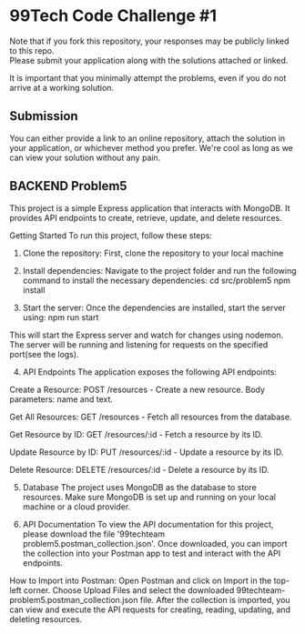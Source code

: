 # 99Tech Code Challenge #1 #

Note that if you fork this repository, your responses may be publicly linked to this repo.  
Please submit your application along with the solutions attached or linked.   

It is important that you minimally attempt the problems, even if you do not arrive at a working solution.

## Submission ##
You can either provide a link to an online repository, attach the solution in your application, or whichever method you prefer.
We're cool as long as we can view your solution without any pain.

## BACKEND Problem5 ##
This project is a simple Express application that interacts with MongoDB. It provides API endpoints to create, retrieve, update, and delete resources.

Getting Started
To run this project, follow these steps:

1. Clone the repository:
First, clone the repository to your local machine

2. Install dependencies:
Navigate to the project folder and run the following command to install the necessary dependencies:
cd src/problem5
npm install

3. Start the server:
Once the dependencies are installed, start the server using:
npm run start

This will start the Express server and watch for changes using nodemon. The server will be running and listening for requests on the specified port(see the logs).

4. API Endpoints
The application exposes the following API endpoints:

Create a Resource:
POST /resources - Create a new resource. Body parameters: name and text.

Get All Resources:
GET /resources - Fetch all resources from the database.

Get Resource by ID:
GET /resources/:id - Fetch a resource by its ID.

Update Resource by ID:
PUT /resources/:id - Update a resource by its ID.

Delete Resource:
DELETE /resources/:id - Delete a resource by its ID.

5. Database
The project uses MongoDB as the database to store resources. Make sure MongoDB is set up and running on your local machine or a cloud provider.

6. API Documentation
To view the API documentation for this project, please download the file '99techteam problem5.postman_collection.json'.
Once downloaded, you can import the collection into your Postman app to test and interact with the API endpoints.

How to Import into Postman:
Open Postman and click on Import in the top-left corner.
Choose Upload Files and select the downloaded 99techteam-problem5.postman_collection.json file.
After the collection is imported, you can view and execute the API requests for creating, reading, updating, and deleting resources.

